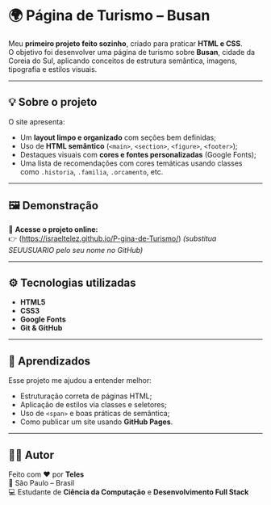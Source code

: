 # 🌍 Página de Turismo – Busan

Meu **primeiro projeto feito sozinho**, criado para praticar **HTML e CSS**.  
O objetivo foi desenvolver uma página de turismo sobre **Busan**, cidade da Coreia do Sul, aplicando conceitos de estrutura semântica, imagens, tipografia e estilos visuais.

---

## 💡 Sobre o projeto

O site apresenta:
- Um **layout limpo e organizado** com seções bem definidas;
- Uso de **HTML semântico** (`<main>`, `<section>`, `<figure>`, `<footer>`);
- Destaques visuais com **cores e fontes personalizadas** (Google Fonts);
- Uma lista de recomendações com cores temáticas usando classes como `.historia`, `.familia`, `.orcamento`, etc.

---

## 🖼️ Demonstração

🔗 **Acesse o projeto online:**  
👉 (https://israeltelez.github.io/P-gina-de-Turismo/)
*(substitua SEUUSUARIO pelo seu nome no GitHub)*

---

## ⚙️ Tecnologias utilizadas

- **HTML5**
- **CSS3**
- **Google Fonts**
- **Git & GitHub**

---

## 🧠 Aprendizados

Esse projeto me ajudou a entender melhor:
- Estruturação correta de páginas HTML;
- Aplicação de estilos via classes e seletores;
- Uso de `<span>` e boas práticas de semântica;
- Como publicar um site usando **GitHub Pages**.

---

## 🧍‍♂️ Autor

Feito com ❤️ por **Teles**  
📍 São Paulo – Brasil  
💻 Estudante de **Ciência da Computação** e **Desenvolvimento Full Stack**  

